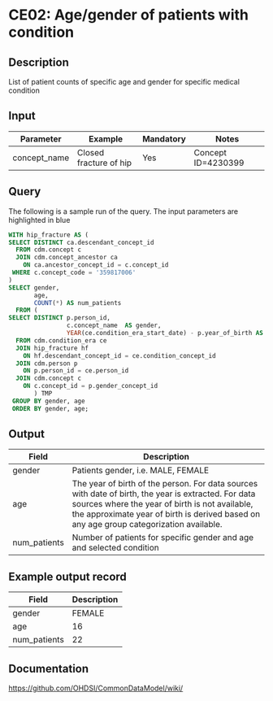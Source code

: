 <!---
Group:condition era
Name:CE02 Age/gender of patients with condition
Author:Patrick Ryan
CDM Version: 5.3
-->

# CE02: Age/gender of patients with condition

## Description
List of patient counts of specific age and gender for specific medical condition

## Input

|  Parameter |  Example |  Mandatory |  Notes |
| --- | --- | --- | --- | 
| concept_name | Closed fracture of hip |  Yes |  Concept ID=4230399 |


## Query
The following is a sample run of the query. The input parameters are highlighted in  blue

```sql
WITH hip_fracture AS (
SELECT DISTINCT ca.descendant_concept_id 
  FROM cdm.concept c 
  JOIN cdm.concept_ancestor ca
    ON ca.ancestor_concept_id = c.concept_id 
 WHERE c.concept_code = '359817006'  
)
SELECT gender, 
       age, 
       COUNT(*) AS num_patients 
  FROM (
SELECT DISTINCT p.person_id, 
                c.concept_name  AS gender, 
                YEAR(ce.condition_era_start_date) - p.year_of_birth AS age 
  FROM cdm.condition_era ce 
  JOIN hip_fracture hf  
    ON hf.descendant_concept_id = ce.condition_concept_id 
  JOIN cdm.person p
    ON p.person_id = ce.person_id 
  JOIN cdm.concept c 
    ON c.concept_id = p.gender_concept_id 
       ) TMP
 GROUP BY gender, age 
 ORDER BY gender, age;
```

## Output



|  Field |  Description |
| --- | --- |
| gender | Patients gender, i.e. MALE, FEMALE |
| age | The year of birth of the person. For data sources with date of birth, the year is extracted. For data sources where the year of birth is not available, the approximate year of birth is derived based on any age group categorization available. |
| num_patients | Number of patients for specific gender and age and selected condition |

## Example output record

|  Field |  Description |
| --- | --- |
| gender |  FEMALE |
| age |  16 |
| num_patients |  22 |

## Documentation
https://github.com/OHDSI/CommonDataModel/wiki/
